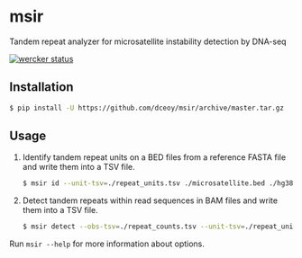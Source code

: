 msir
====

Tandem repeat analyzer for microsatellite instability detection by DNA-seq

[![wercker status](https://app.wercker.com/status/f7d34d6279d11f821ed9a829b75f13a5/s/master "wercker status")](https://app.wercker.com/project/byKey/f7d34d6279d11f821ed9a829b75f13a5)

Installation
------------

```sh
$ pip install -U https://github.com/dceoy/msir/archive/master.tar.gz
```

Usage
-----

1.  Identify tandem repeat units on a BED files from a reference FASTA file and write them into a TSV file.

    ```sh
    $ msir id --unit-tsv=./repeat_units.tsv ./microsatellite.bed ./hg38.fa
    ```

2.  Detect tandem repeats within read sequences in BAM files and write them into a TSV file.

    ```sh
    $ msir detect --obs-tsv=./repeat_counts.tsv --unit-tsv=./repeat_units.tsv sample1.bam sample2.bam
    ```

Run `msir --help` for more information about options.
